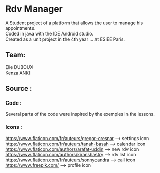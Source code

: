 # Rdv Manager

A Student project of a platform that allows the user to manage his appointments.   
Coded in java with the IDE Android studio.   
Created as a unit project in the 4th year ... at ESIEE Paris.    

## Team:
Elie DUBOUX   
Kenza ANKI


## Source :

### Code :
Several parts of the code were inspired by the exemples in the lessons.   

### Icons :   
https://www.flaticon.com/fr/auteurs/gregor-cresnar --> settings icon    
https://www.flaticon.com/fr/auteurs/tanah-basah --> calendar icon   
https://www.flaticon.com/authors/arafat-uddin --> new rdv icon   
https://www.flaticon.com/authors/kiranshastry --> rdv list icon   
https://www.flaticon.com/fr/auteurs/sonnycandra --> call icon   
https://www.freepik.com/ --> profile icon   


